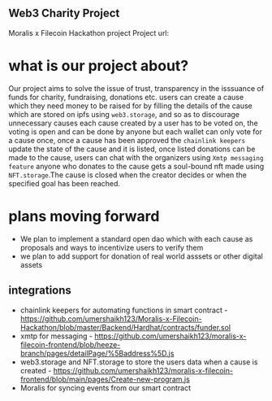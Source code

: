 
## Web3 Charity Project
Moralis x Filecoin Hackathon project
Project url: 

# what is our project about?
 Our project aims to solve the issue of trust, transparency in the isssuance of funds for charity, fundraising, donations etc.
 users can create a cause which they need money to be raised for by filling the details of the cause which are stored on ipfs using `web3.storage`, and so as to discourage unnecessary causes each cause created by a user has to be voted 
 on, the voting is open and can be done by anyone but each wallet can only vote for a cause once, once a cause has been approved the `chainlink keepers`
 update the state of the cause and it is listed, once listed donations can be made to the cause, users can chat with the organizers using `Xmtp messaging
feature` anyone who donates to the cause gets a soul-bound nft made using `NFT.storage`.The cause is closed when the creator decides or when the specified goal has been reached.

# plans moving forward
  * We plan to implement a standard open dao which with each cause as proposals and ways to incentivize users to verify them
  * we plan to add support for donation of real world asssets or other digital assets
  
  ## integrations 
  * chainlink keepers for automating functions in smart contract - https://github.com/umershaikh123/Moralis-x-Filecoin-Hackathon/blob/master/Backend/Hardhat/contracts/funder.sol
  * xmtp for messaging - https://github.com/umershaikh123/moralis-x-filecoin-frontend/blob/heeze-branch/pages/detailPage/%5Baddress%5D.js
  * web3.storage and NFT.storage to store the users data when a cause is created - https://github.com/umershaikh123/moralis-x-filecoin-frontend/blob/main/pages/Create-new-program.js
  * Moralis for syncing events from our smart contract
  


